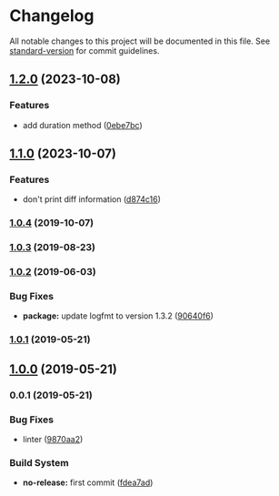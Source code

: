 # Changelog

All notable changes to this project will be documented in this file. See [standard-version](https://github.com/conventional-changelog/standard-version) for commit guidelines.

## [1.2.0](https://github.com/Kikobeats/debug-logfmt/compare/v1.1.0...v1.2.0) (2023-10-08)


### Features

* add duration method ([0ebe7bc](https://github.com/Kikobeats/debug-logfmt/commit/0ebe7bc779d22adf96df072a4476332911bd5ff3))

## [1.1.0](https://github.com/Kikobeats/debug-logfmt/compare/v1.0.4...v1.1.0) (2023-10-07)


### Features

* don't print diff information ([d874c16](https://github.com/Kikobeats/debug-logfmt/commit/d874c1643f2fb428b0fda59187765a0cc946188d))

### [1.0.4](https://github.com/Kikobeats/debug-logfmt/compare/v1.0.3...v1.0.4) (2019-10-07)

### [1.0.3](https://github.com/Kikobeats/debug-logfmt/compare/v1.0.2...v1.0.3) (2019-08-23)

### [1.0.2](https://github.com/Kikobeats/debug-logfmt/compare/v1.0.1...v1.0.2) (2019-06-03)


### Bug Fixes

* **package:** update logfmt to version 1.3.2 ([90640f6](https://github.com/Kikobeats/debug-logfmt/commit/90640f6))



### [1.0.1](https://github.com/Kikobeats/debug-logfmt/compare/v1.0.0...v1.0.1) (2019-05-21)



## [1.0.0](https://github.com/Kikobeats/debug-logfmt/compare/v0.0.1...v1.0.0) (2019-05-21)



### 0.0.1 (2019-05-21)


### Bug Fixes

* linter ([9870aa2](https://github.com/Kikobeats/debug-logfmt/commit/9870aa2))


### Build System

* **no-release:** first commit ([fdea7ad](https://github.com/Kikobeats/debug-logfmt/commit/fdea7ad))
